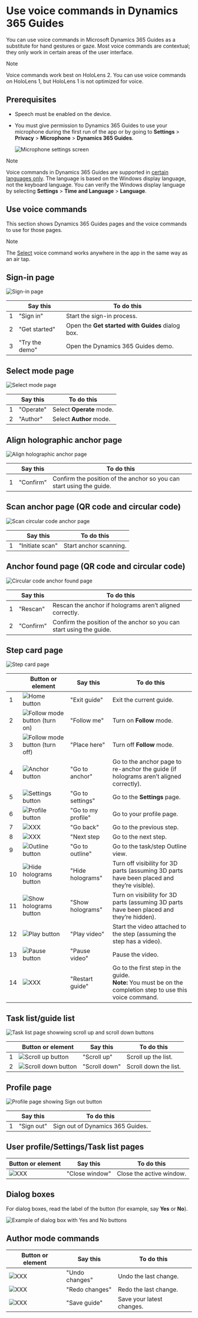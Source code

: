 

# Use voice commands in Dynamics 365 Guides

You can use voice commands in Microsoft Dynamics 365 Guides as a substitute for hand gestures or gaze. Most voice commands are contextual; they only work in certain areas of the user interface. 

>[!NOTE]
>Voice commands work best on HoloLens 2. You can use voice commands on HoloLens 1, but HoloLens 1 is not optimized for voice.  

## Prerequisites

- Speech must be enabled on the device.

- You must give permission to Dynamics 365 Guides to use your microphone during the first run of the app or by going to **Settings** > **Privacy** > **Microphone** > 
**Dynamics 365 Guides**.

    ![Microphone settings screen](media/microphone-permission.PNG "Microphone settings screen")
    
> [!NOTE]
> Voice commands in Dynamics 365 Guides are supported in [certain languages only](https://docs.microsoft.com/dynamics365/mixed-reality/guides/faq#what-languages-is-dynamics-365-guides-available-in). 
The language is based on the Windows display language, not the keyboard language. You can verify the Windows display language by selecting **Settings** > **Time and Language** > 
**Language**.

## Use voice commands

This section shows Dynamics 365 Guides pages and the voice commands to use for those pages.

> [!NOTE]
> The [Select](https://docs.microsoft.com/hololens/hololens-cortana#general-speech-commands) voice command works anywhere in the app in the same way as an air tap. 

## Sign-in page

![Sign-in page](media/voice-sign-in.PNG "Sign-in page")

||Say this|To do this|
|---|-----------------|-------------------------------------------|
|1|"Sign in"|Start the sign-in process.|
|2|"Get started"|Open the **Get started with Guides** dialog box.|
|3|"Try the demo"|Open the Dynamics 365 Guides demo.|

## Select mode page

![Select mode page](media/voice-select-mode.PNG "Select mode page")

||Say this|To do this|
|---|-----------------|-------------------------------------------|
|1|"Operate"|Select **Operate** mode.|
|2|"Author"|Select **Author** mode.|

## Align holographic anchor page

![Align holographic anchor page](media/voice-align-holographic.PNG "Align holographic anchor page")

||Say this|To do this|
|---|-----------------|-------------------------------------------|
|1|"Confirm"|Confirm the position of the anchor so you can start using the guide.|

## Scan anchor page (QR code and circular code)

![Scan circular code anchor page](media/voice-scan-circular.PNG "Scan circular code anchor page")

||Say this|To do this|
|---|-----------------|-------------------------------------------|
|1|"Initiate scan"|Start anchor scanning.|

## Anchor found page (QR code and circular code)

![Circular code anchor found page](media/voice-found-circular.PNG "Circular code anchor found page")

||Say this|To do this|
|---|-----------------|-------------------------------------------|
|1|"Rescan"|Rescan the anchor if holograms aren’t aligned correctly.|
|2|"Confirm"|Confirm the position of the anchor so you can start using the guide.|

## Step card page

![Step card page](media/voice-step-card.PNG "Step card page")

||Button or element|Say this|To do this|
|---|----------|-------------------|-------------------------------------|
|1|![Home button](media/home-button.png "Home button")|"Exit guide"|Exit the current guide.|
|2|![Follow mode button (turn on)](media/follow-mode-inactive-button.png "Follow mode button (turn on)")|"Follow me"|Turn on **Follow** mode.|
|3|![Follow mode button (turn off)](media/follow-button.png "Follow mode (turn off)")|"Place here"|Turn off **Follow** mode.|
|4|![Anchor button](media/anchor-button.PNG "Anchor button")|"Go to anchor"|Go to the anchor page to re-anchor the guide (if holograms aren’t aligned correctly).|
|5|![Settings button](media/settings-button.png "Settings button")|"Go to settings"|Go to the **Settings** page.|
|6|![Profile button](media/profile-button.png "Profile button")|"Go to my profile"|Go to your profile page.|
|7|![XXX](media/XXX.png "XXX")|"Go back"|Go to the previous step.|
|8|![XXX](media/XXX.png "XXX")|"Next step|Go to the next step.|
|9|![Outline button](media/outline-button.png "Outline button")|"Go to outline"|Go to the task/step Outline view. ||
|10|![Hide holograms button](media/hide-holograms-button.png "Hide holograms button")|"Hide holograms"|Turn off visibility for 3D parts (assuming 3D parts have been placed and they’re visible).|
|11|![Show holograms button](media/show-holograms-button.png "Show holograms button")|"Show holograms"|Turn on visibility for 3D parts (assuming 3D parts have been placed and they’re hidden).|
|12|![Play button](media/play-button.png "Play button")|"Play video"|Start the video attached to the step (assuming the step has a video).|
|13|![Pause button](media/pause-button.png "Pause button")|"Pause video"|Pause the video.|
|14|![XXX](media/XXX.png "XXX")|"Restart guide"|Go to the first step in the guide.<br>**Note:** You must be on the completion step to use this voice command.|

## Task list/guide list

![Task list page showwing scroll up and scroll down buttons](media/voice-lists.PNG "ask list page showwing scroll up and scroll down buttons")

||Button or element|Say this|To do this|
|---|----------|-------------------|-------------------------------------|
|1|![Scroll up button](media/scroll-up-button.png "Scroll up button")|"Scroll up"|Scroll up the list.|
|2|![Scroll down button](media/scroll-down-button.png "Scroll down button")|"Scroll down"|Scroll down the list.|

## Profile page

![Profile page showing Sign out button](media/voice-profile.PNG "Profile page showing Sign out button")

||Say this|To do this|
|---|-----------------|-------------------------------------------|
|1|"Sign out"|Sign out of Dynamics 365 Guides.|

## User profile/Settings/Task list pages

|Button or element|Say this|To do this|
|-----|-------------------|-------------------------------------|
|![XXX](media/XXX.png "XXX")|"Close window"|Close the active window.|

## Dialog boxes 

For dialog boxes, read the label of the button (for example, say **Yes** or **No**). 

![Example of dialog box with Yes and No buttons](media/voice-dialog.PNG "Example of dialog page with yes and no buttons")


## Author mode commands

|Button or element|Say this|To do this|
|-----|-------------------|-------------------------------------|
|![XXX](media/XXX.png "XXX")|"Undo changes"|Undo the last change.| 
|![XXX](media/XXX.png "XXX")|"Redo changes"|Redo the last change.|
|![XXX](media/XXX.png "XXX")|"Save guide"|Save your latest changes.|


